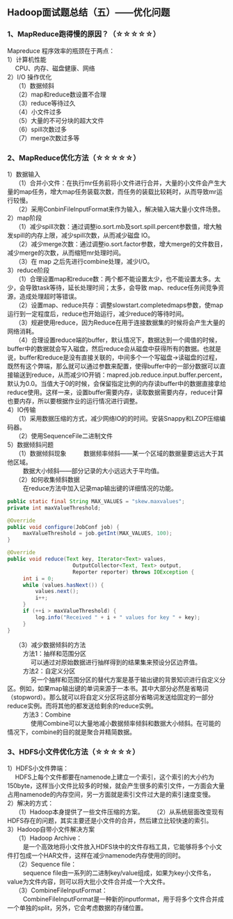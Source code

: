 ## Hadoop面试题总结（五）——优化问题

### 1、MapReduce跑得慢的原因？（**☆☆☆☆☆**）
Mapreduce 程序效率的瓶颈在于两点：  
1）计算机性能  
&emsp; CPU、内存、磁盘健康、网络  
2）I/O 操作优化  
&emsp; （1）数据倾斜  
&emsp; （2）map和reduce数设置不合理  
&emsp; （3）reduce等待过久  
&emsp; （4）小文件过多   
&emsp; （5）大量的不可分块的超大文件   
&emsp; （6）spill次数过多  
&emsp; （7）merge次数过多等  

### 2、MapReduce优化方法（☆☆☆☆☆）  
1）数据输入  
&emsp; （1）合并小文件：在执行mr任务前将小文件进行合并，大量的小文件会产生大量的map任务，增大map任务装载次数，而任务的装载比较耗时，从而导致mr运行较慢。   
&emsp; （2）采用ConbinFileInputFormat来作为输入，解决输入端大量小文件场景。  
2）map阶段  
&emsp; （1）减少spill次数：通过调整io.sort.mb及sort.spill.percent参数值，增大触发spill的内存上限，减少spill次数，从而减少磁盘 IO。   
&emsp; （2）减少merge次数：通过调整io.sort.factor参数，增大merge的文件数目，减少merge的次数，从而缩短mr处理时间。    
&emsp; （3）在 map 之后先进行combine处理，减少I/O。  
3）reduce阶段  
&emsp; （1）合理设置map和reduce数：两个都不能设置太少，也不能设置太多。太少，会导致task等待，延长处理时间；太多，会导致 map、reduce任务间竞争资源，造成处理超时等错误。   
&emsp; （2）设置map、reduce共存：调整slowstart.completedmaps参数，使map运行到一定程度后，reduce也开始运行，减少reduce的等待时间。  
&emsp; （3）规避使用reduce，因为Reduce在用于连接数据集的时候将会产生大量的网络消耗。  
&emsp; （4）合理设置reduce端的buffer，默认情况下，数据达到一个阈值的时候，buffer中的数据就会写入磁盘，然后reduce会从磁盘中获得所有的数据。也就是说，buffer和reduce是没有直接关联的，中间多个一个写磁盘->读磁盘的过程，既然有这个弊端，那么就可以通过参数来配置，使得buffer中的一部分数据可以直接输送到reduce，从而减少IO开销：mapred.job.reduce.input.buffer.percent，默认为0.0。当值大于0的时候，会保留指定比例的内存读buffer中的数据直接拿给reduce使用。这样一来，设置buffer需要内存，读取数据需要内存，reduce计算也要内存，所以要根据作业的运行情况进行调整。  
4）IO传输  
&emsp; （1）采用数据压缩的方式，减少网络IO的的时间。安装Snappy和LZOP压缩编码器。  
&emsp; （2）使用SequenceFile二进制文件  
5）数据倾斜问题  
&emsp; （1）数据倾斜现象 
&emsp; &emsp; 数据频率倾斜——某一个区域的数据量要远远大于其他区域。  
&emsp; &emsp; 数据大小倾斜——部分记录的大小远远大于平均值。  
&emsp; （2）如何收集倾斜数据  
&emsp; &emsp; 在reduce方法中加入记录map输出键的详细情况的功能。
```java
public static final String MAX_VALUES = "skew.maxvalues";
private int maxValueThreshold;

@Override
public void configure(JobConf job) {
     maxValueThreshold = job.getInt(MAX_VALUES, 100);
}

@Override
public void reduce(Text key, Iterator<Text> values,
                     OutputCollector<Text, Text> output,
                     Reporter reporter) throws IOException {
     int i = 0;
     while (values.hasNext()) {
         values.next();
         i++;
     }
     if (++i > maxValueThreshold) {
         log.info("Received " + i + " values for key " + key);
     }
}
```
&emsp; （3）减少数据倾斜的方法  
&emsp; &emsp; 方法1：抽样和范围分区  
&emsp; &emsp; &emsp; 可以通过对原始数据进行抽样得到的结果集来预设分区边界值。  
&emsp; &emsp; 方法2：自定义分区   
&emsp; &emsp; &emsp; 另一个抽样和范围分区的替代方案是基于输出键的背景知识进行自定义分区。例如，如果map输出键的单词来源于一本书。其中大部分必然是省略词（stopword）。那么就可以将自定义分区将这部分省略词发送给固定的一部分reduce实例。而将其他的都发送给剩余的reduce实例。  
&emsp; &emsp; 方法3：Combine  
&emsp; &emsp; &emsp; 使用Combine可以大量地减小数据频率倾斜和数据大小倾斜。在可能的情况下，combine的目的就是聚合并精简数据。  

### 3、HDFS小文件优化方法（☆☆☆☆☆）  
1）HDFS小文件弊端：  
&emsp; HDFS上每个文件都要在namenode上建立一个索引，这个索引的大小约为150byte，这样当小文件比较多的时候，就会产生很多的索引文件，一方面会大量占用namenode的内存空间，另一方面就是索引文件过大是的索引速度变慢。   
2）解决的方式：   
&emsp; （1）Hadoop本身提供了一些文件压缩的方案。 
&emsp; （2）从系统层面改变现有HDFS存在的问题，其实主要还是小文件的合并，然后建立比较快速的索引。  
3）Hadoop自带小文件解决方案  
&emsp; （1）Hadoop Archive：  
&emsp; &emsp; 是一个高效地将小文件放入HDFS块中的文件存档工具，它能够将多个小文件打包成一个HAR文件，这样在减少namenode内存使用的同时。   
&emsp; （2）Sequence file：  
&emsp; &emsp; sequence file由一系列的二进制key/value组成，如果为key小文件名，value为文件内容，则可以将大批小文件合并成一个大文件。   
&emsp; （3）CombineFileInputFormat：  
&emsp; &emsp; CombineFileInputFormat是一种新的inputformat，用于将多个文件合并成一个单独的split，另外，它会考虑数据的存储位置。  












